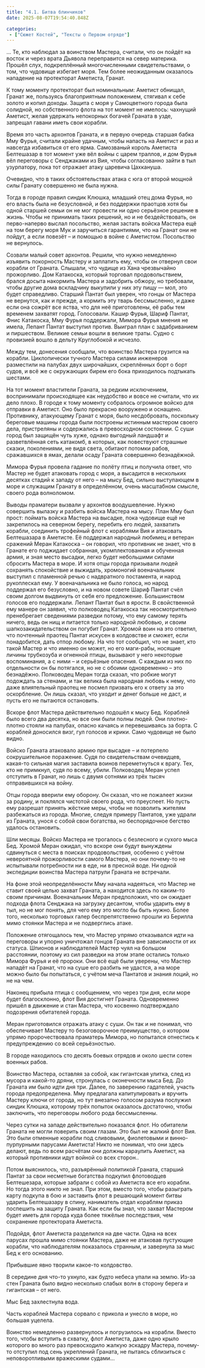 ```yaml
---
title: "4.1. Битва блинчиков"
date: 2025-08-07T19:54:40.848Z

categories:
 - ["Сюжет Костей", "Тексты о Первом отряде"]
---
```


… Те, кто наблюдал за воинством Мастера, считали, что он пойдёт на
восток и через врата Дьявола переправится на север материка. Прошёл
слух, подкреплённый многочисленными свидетельствами, о том, что чудовище
избегает моря. Тем более неожиданным оказалось нападение на протекторат
Аметиста, Гранат.

К тому моменту протекторат был номинальным: Аметист обнищал, Гранат же,
пользуясь благоприятным положением, стягивал к себе золото и копил
доходы. Защита с моря у Самоцветного города была солидной, но
собственного флота на тот момент не имелось: чахнущий Аметист, желая
удержать непокорных богачей Граната в узде, запрещал гавани иметь свои
корабли.

Время это часть архонтов Граната, и в первую очередь старшая бабка Мму
Фурья, считали крайне удачным, чтобы напасть на Аметист и раз и навсегда
избавиться от его ярма. Самозваный король Аметиста Белтешазар в тот
момент уже вёл войны с царем траллов, и дом Фурья вёл переговоры с
Сенджаками из Вия, чтобы согласованно зайти в тыл узурпатору, пока тот
отражает атаку царевича Цахкануша.

Очевидно, что в таких обстоятельствах атака с юга от второй мощной силы
Гранату совершенно не была нужна.

Тогда в городе правил синдик Клюшка, младший отец дома Фурья, но его
власть была не безусловной, и без поддержки праотцов хотя бы одной
старшей семьи он не мог провести ни одно серьёзное решение в жизнь.
Чтобы не принимать таких решений, но и не бездействовать, он
перво-наперво выслал посольство, желая застать войска Мастера ещё на том
берегу моря Мук и заручиться гарантиями, что на Гранат они не пойдут, а
если повезёт – и помощью в войне с Аметистом. Посольство не вернулось.

Созвали малый совет архонтов. Решили, что нужно немедленно изъявить
покорность Мастеру и заплатить ему, чтобы он отвернул свои корабли от
Граната. Слышали, что чудище из Хана чрезвычайно прожорливо. Дом
Катакоска, который торговал продовольствием, брался досыта накормить
Мастера и задобрить обжору, но требовали, чтобы другие дома вскладчину
выкупили у них эту пищу — мол, это будет справедливо. Старший Пантат был
уверен, что гонцы от Мастера не вернутся, как и прежде, а кормить эту
тварь бессмысленно, и даже если она сожрёт все яства, что для неё
приготовлены, её рабы тем временем захватят город. Голосовали. Кашир
Фурья, Шариф Пантат, Фнис Катакоска, Мму Фурья поддержали, Мимора Фурья
мнения не имела, Лепант Пантат выступил против. Выиграл план с
задабриванием и пиршеством. Великие семьи вошли в великие траты. Судно с
провизией вошло в дельту Круглобокой и исчезло.

Между тем, донесения сообщали, что воинство Мастера грузится на корабли.
Циклопически тучного Мастера силами инженеров разместили на палубах двух
широчайших, скреплённых борт о борт судов, и всё же с окружающих бирем
его бока приходилось подтыкать шестами.

На тот момент властители Граната, за редким исключением, воспринимали
происходящее как неудобство и вовсе не считали, что их дело плохо. В
городе к тому моменту собралось огромное войско для отправки в Аметист.
Оно было прекрасно вооружено и оснащено. Противнику, атакующему Гранат с
моря, было несдобровать, поскольку береговые машины города были
построены истинным мастером своего дела, пристреляны и содержались в
превосходном состоянии. С суши город был защищён чуть хуже, однако
выгодный ландшафт и разветвлённая сеть катакомб, в которых, как
повествуют страшные сказки, поколениями, не видя света, обитают потомки
рабов, сражавшихся в ямах, делали осаду Граната совершенно безнадёжной.

Мимора Фурья провела гадание по полёту птиц и получила ответ, что Мастер
не будет атаковать город с моря, а высадится в нескольких десятках
стадий к западу от него – на мысу Бед, сильно выступающем в море и
служащим Гранату в определённом, очень масштабном смысле, своего рода
волноломом.

Выводы праматери вызвали у архонтов воодушевление. Нужно совершить
вылазку и разбить войска Мастера на мысу. План Мму был прост: поймать
войска Мастера на высадке, пока чудовище ещё не закрепилось на северном
берегу, перебить его людей, захватить корабли, соединить трофейный флот
с кораблями Вия и атаковать Белтешазара в Аметисте. Её поддержал
народный любимец и ветеран сражений Меран Катакоска – он говорил, что
противник не знает, что в Гранате его поджидает собранная,
укомплектованная и обученная армия, и зная место высадки, легко будет
небольшими силами сбросить Мастера в море. И хотя отцы города призывали
людей сохранять спокойствие и выжидать, хромоногий военачальник выступил
с пламенной речью с надвратного постамента, и народ рукоплескал ему. У
военачальника не было голоса, но народ поддержал его безусловно, и на
новом совете Шариф Пантат счёл своим долгом выдвинуть от себя его
предложение. Большинством голосов его поддержали. Лепант Пантат был в
ярости. В свойственной ему манере он заявил, что полководец Катакоска
так неосмотрительно пренебрегает сведениями разведки потому, что ему
самому терять ничего, ведь он нищ и питается только народной любовью, и
своим шапкозакидательством он погубит Гранат. Хромой воин на это
ответил, что почтенный праотец Пантат искусен в колдовстве и сможет,
если понадобится, дать отпор любому. На что тот сообщил, что не знает,
кто такой Мастер и что именно он может, но его маги-рабы, носящие личины
трубкозуба и огненной птицы, вызывают у него некоторые воспоминания, а с
ними – и серьёзные опасения. С каждым из них по отдельности он бы
потягался, но не с обоими одновременно – это безнадёжно. Полководец
Меран тогда сказал, что робкие могут подождать за стенами, и так велика
была народная любовь к нему, что даже влиятельный праотец не посмел
призвать его к ответу за это оскорбление. Он лишь сказал, что уходит и
денег больше не даст, и пусть его не пытаются остановить.

Вскоре флот Мастера действительно подошёл к мысу Бед. Кораблей было
всего два десятка, но все они были полны людей. Они плотно-плотно стояли
на палубах, опасно качаясь и перевешиваясь за борта. С кораблей
доносился визг, гул голосов и крики. Само чудовище не было видно.

Войско Граната атаковало армию при высадке – и потерпело сокрушительное
поражение. Судя по свидетельствам очевидцев, какая-то сильная магия
заставила воинов переметнуться к врагу. Тех, кто не примкнул, судя по
всему, убили. Полководец Меран успел отступить в Гранат, но лишь с двумя
сотнями из трёх тысяч отправившихся на войну.

Отцы города вверили ему оборону. Он сказал, что не пожалеет жизни за
родину, и поклялся чистотой своего рода, что преуспеет. Но пусть ему
разрешат принять жёсткие меры, чтобы не позволить жителям разбежаться из
города. Многие, следуя примеру Пантатов, уже удрали из Граната, унося с
собой свои богатства, но беспорядочное бегство удалось остановить.

Шли месяцы. Войско Мастера не трогалось с безлесного и сухого мыса Бед.
Хромой Меран ожидал, что вскоре они будут вынуждены сдвинуться с места в
поисках продовольствия, особенно с учётом невероятной прожорливости
самого Мастера, но они почему-то не испытывали потребности ни в еде, ни
в пресной воде. Ни одной экспедиции воинства Мастера патрули Граната не
встречали.

На фоне этой неопределённости Мму начала надеяться, что Мастер не ставит
своей целью захват Граната, а находится здесь по каким-то своим
причинам. Военачальник Меран предположил, что он ожидает подхода флота
Сенджака на загрузку десантом, чтобы ударить ему в тыл, но не мог
понять, для чего ему это могло бы быть нужно. Более того, несколько
торговых галер беспрепятственно прошли из Берилла мимо стоянки Мастера и
не подверглись атаке.

Положение отягощалось тем, что Мастер упрямо отказывался идти на
переговоры и упорно уничтожал гонцов Граната вне зависимости от их
статуса. Шпионов и наблюдателей Мастер чуял на большом расстоянии,
поэтому из сил разведки на этом этапе остались только Мимора Фурья и её
пророки. Они всё ещё были уверены, что Мастер нападёт на Гранат, что на
суше его разбить не удастся, а на море можно было бы попытаться, с
учётом меча Пантатов и знания лоций, но не на чем.

Наконец прибыла птица с сообщением, что через три дня, если море будет
благосклонно, флот Вия достигнет Граната. Одновременно пришёл в движение
и стан Мастера, что косвенно подтверждало подозрения обитателей города.

Меран приготовился отражать атаку с суши. Он так и не понимал, что
обеспечивает Мастеру то безоговорочное преимущество, о котором упрямо
пророчествовала праматерь Мимора, но попытался отнестись к
предупреждению со всей серьёзностью.

В городе находилось сто десять боевых отрядов и около шести сотен
военных рабов.

Воинство Мастера, оставляя за собой, как гигантская улитка, след из
мусора и какой-то дряни, стронулась с оконечности мыса Бед. До Граната
им было идти дня три. Далее, по заверению гадателей, участь города
предопределена. Мму предлагала капитулировать и вручить Мастеру ключи от
города, но тут внезапно голосом разума послужил синдик Клюшка, которому
трёх попыток оказалось достаточно, чтобы заключить, что переговоры
любого рода бессмысленны.

Через сутки на западе действительно показался флот. Но обитатели Граната
не могли поверить своим глазам. Это был не жалкий флот Вия. Это были
отменные корабли под сливовыми, фиолетовыми и винно-пурпурными парусами
Аметиста! Никто не понимал, что они здесь делают, ведь по всем расчётам
они должны караулить Аметист, на который противники идут войной со всех
сторон..

Потом выяснилось, что, разъярённый политикой Граната, старший Пантат за
свои несметные богатства подкупил флотоводцев Белтешезара, которые
забрали с собой из Аметиста все его корабли. Но тогда этого никто не
знал. При этом, вместо того, чтобы разыграть карту подкупа в бою и
заставить флот в решающий момент битвы ударить Белтешазару в спину,
наниматель отдал кораблям приказ поспешить на защиту Граната. Как если
бы знал, что захват Мастером будет иметь для города куда более тяжёлые
последствия, чем сохранение протектората Аметиста.

Подойдя, флот Аметиста разделился на две части. Одна на всех парусах
прошла мимо стоянки Мастера, даже не атаковав пустующие корабли, что
наблюдателям показалось странным, и завернула за мыс Бед к его
основанию.

Прибывшие явно творили какое-то колдовство.

В середине дня что-то ухнуло, как будто небеса упали на землю. Из-за
стен Граната было видно несколько слабых волн в сторону берега и
гигантская – от него.

Мыс Бед захлестнула вода.

Часть кораблей Мастера сорвало с прикола и унесло в море, но большая
уцелела.

Воинство немедленно развернулось и погрузилось на корабли. Вместо того,
чтобы вступить в схватку, флот Аметиста, даже одно крыло которого во
много раз превосходило жалкую эскадру Мастера, почему-то отступил под
сень укреплений Граната, не пытаясь сблизиться с неповоротливыми
вражескими судами…
